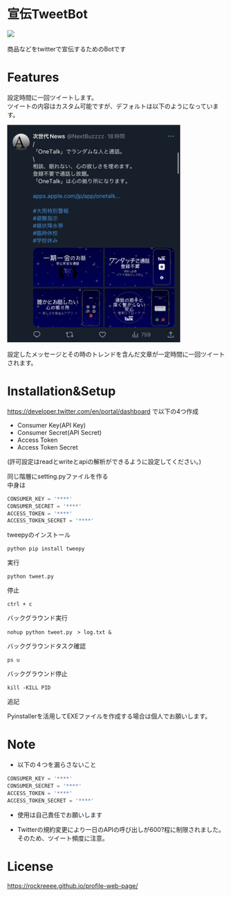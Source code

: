 #  宣伝TweetBot
 

<img src="https://user-images.githubusercontent.com/103748137/209810729-6c7d124e-4894-4a62-b633-fe9539e154d0.JPEG" width="250">
 
商品などをtwitterで宣伝するためのBotです

# Features
 
設定時間に一回ツイートします。  
ツイートの内容はカスタム可能ですが、デフォルトは以下のようになっています。  

<img src="assets/images/intro.jpg" alt="Image" width="400" >

設定したメッセージとその時のトレンドを含んだ文章が一定時間に一回ツイートされます。
 
 
# Installation&Setup

https://developer.twitter.com/en/portal/dashboard
で以下の4つ作成
- Consumer Key(API Key)
- Consumer Secret(API Secret)
- Access Token
- Access Token Secret

(許可設定はreadとwriteとapiの解析ができるように設定してください。)

同じ階層にsetting.pyファイルを作る  
中身は  
```setting.py
CONSUMER_KEY = '****'  
CONSUMER_SECRET = '****'  
ACCESS_TOKEN = '****'  
ACCESS_TOKEN_SECRET = '****'  
```
 
tweepyのインストール
 
```
python pip install tweepy
```

実行
 
```
python tweet.py
```
停止  
```
ctrl + c
```
バックグラウンド実行
```
nohup python tweet.py　> log.txt &
```
バックグラウンドタスク確認
```
ps u
```
バックグラウンド停止
```
kill -KILL PID
```

追記

Pyinstallerを活用してEXEファイルを作成する場合は個人でお願いします。
 
# Note

- 以下の４つを漏らさないこと
```setting.py
CONSUMER_KEY = '****'  
CONSUMER_SECRET = '****'  
ACCESS_TOKEN = '****'  
ACCESS_TOKEN_SECRET = '****'  
```

- 使用は自己責任でお願いします

- Twitterの規約変更により一日のAPIの呼び出しが600?程に制限されました。そのため、ツイート頻度に注意。
 
# License

https://rockreeee.github.io/profile-web-page/